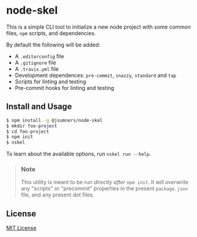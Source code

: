 # node-skel

This is a simple CLI tool to initialize a new node project with some common
files, `npm` scripts, and dependencies.

By default the following will be added:

+ A `.editorconfig` file
+ A `.gitignore` file
+ A `.travis.yml` file
+ Development dependences: `pre-commit`, `snazzy`, `standard` and `tap`
+ Scripts for linting and testing
+ Pre-commit hooks for linting and testing

## Install and Usage

```sh
$ npm install -g @jsumners/node-skel
$ mkdir foo-project
$ cd foo-project
$ npm init
$ nskel
```

To learn about the available options, run `nskel run --help`.

> ### Note
> This utility is meant to be run *directly after* `npm init`.
> It will *overwrite* any "scripts" or "precommit" properties in the
> present `package.json` file, and any present dot files.

## License

[MIT License](http://jsumners.mit-license.org/)
